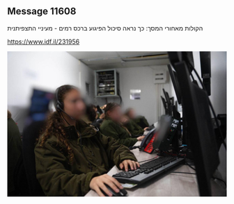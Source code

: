 ## Message 11608

הקולות מאחורי המסך:
כך נראה סיכול הפיגוע ברכס רמים - מעיניי  התצפיתנית

https://www.idf.il/231956

![Photo](11608/11608_photo.jpg)
